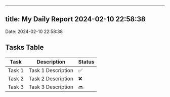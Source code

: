 
---
title: My Daily Report 2024-02-10 22:58:38
---

Date: 2024-02-10 22:58:38

## Tasks Table

| Task | Description | Status |
|------|-------------|--------|
| Task 1 | Task 1 Description | ✅ |
| Task 2 | Task 2 Description | ❌ |
| Task 3 | Task 3 Description | 🔜 |
